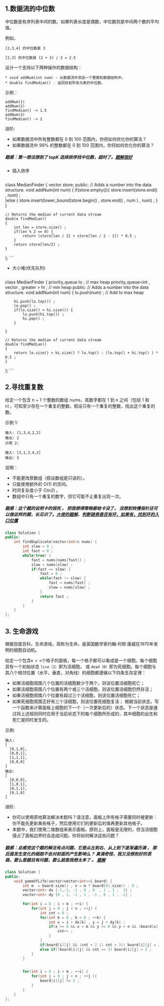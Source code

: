 ## 1.数据流的中位数
中位数是有序列表中间的数。如果列表长度是偶数，中位数则是中间两个数的平均值。

例如，
```
[2,3,4] 的中位数是 3

[2,3] 的中位数是 (2 + 3) / 2 = 2.5
```
设计一个支持以下两种操作的数据结构：
```
* void addNum(int num) - 从数据流中添加一个整数到数据结构中。
* double findMedian() - 返回目前所有元素的中位数。
```
示例：
```
addNum(1)
addNum(2)
findMedian() -> 1.5
addNum(3) 
findMedian() -> 2
```
进阶:

* 如果数据流中所有整数都在 0 到 100 范围内，你将如何优化你的算法？
* 如果数据流中 99% 的整数都在 0 到 100 范围内，你将如何优化你的算法？

##### 题感：第一想法想到了 topK 选择排序找中位数，超时了。[题解很好](https://leetcode-cn.com/problems/find-median-from-data-stream/solution/shu-ju-liu-de-zhong-wei-shu-by-leetcode/)

* 插入排序
    ```C++
class MedianFinder {
    vector<int> store;
public:
    // Adds a number into the data structure.
    void addNum(int num)
    {
        if(store.empty()){
            store.insert(store.end() , num) ;   
        }else  {
            store.insert(lower_bound(store.begin() , store.end() , num ) , num) ; 
        }
    }

    // Returns the median of current data stream
    double findMedian()
    {
        int len = store.size() ; 
        if(len % 2 == 0) {
            return (store[len / 2] + store[len / 2 - 1]) * 0.5 ; 
        }
        return store[len/2] ; 
    }
};
    ```
* 大小堆(优先队列)
	```C++
class MedianFinder {
    priority_queue<int> lo ; // max heap 
    priority_queue<int , vector<int> , greater<int> > hi ; // min heap
public:
    // Adds a number into the data structure.
    void addNum(int num)
    {
        lo.push(num) ; // Add to max heap 
        
        hi.push(lo.top()) ; 
        lo.pop() ; 
        if(lo.size() < hi.size()) {
            lo.push(hi.top()) ; 
            hi.pop() ; 
        }

    }

    // Returns the median of current data stream
    double findMedian()
    {
        return lo.size() > hi.size() ? lo.top() : (lo.top() + hi.top() ) * 0.5 ; 
    }
};
    ```
    
## 2.寻找重复数
给定一个包含 n + 1 个整数的数组 nums，其数字都在 1 到 n 之间（包括 1 和 n），可知至少存在一个重复的整数。假设只有一个重复的整数，找出这个重复的数。

示例 1:
```
输入: [1,3,4,2,2]
输出: 2
示例 2:

输入: [3,1,3,4,2]
输出: 3
```
说明：

* 不能更改原数组（假设数组是只读的）。
* 只能使用额外的 O(1) 的空间。
* 时间复杂度小于 O(n2) 。
* 数组中只有一个重复的数字，但它可能不止重复出现一次。

##### 题感：这个题的说明卡的很死 ， 把我想得策略都给卡没了， 没想到快慢指针还可以做这样的题，长见识了。[大佬的题解](https://leetcode-cn.com/problems/find-the-duplicate-number/solution/er-fen-fa-si-lu-ji-dai-ma-python-by-liweiwei1419/)、[判断链表是否有环，如果有，找到环的入口位置](https://blog.csdn.net/sinat_35261315/article/details/79205157)

```C++
class Solution {
public:
    int findDuplicate(vector<int>& nums) {
        int slow = 0 ; 
        int fast = 0 ; 
        while(true) {
            fast = nums[nums[fast]] ; 
            slow = nums[slow] ; 
            if(fast == slow) {
                fast = 0 ; 
                while(fast != slow) {
                    fast = nums[fast] ; 
                    slow = nums[slow] ; 
                }
                return fast ; 
            }
        }
    }
};
```

## 3. 生命游戏
根据百度百科，生命游戏，简称为生命，是英国数学家约翰·何顿·康威在1970年发明的细胞自动机。

给定一个包含` m × n `个格子的面板，每一个格子都可以看成是一个细胞。每个细胞具有一个初始状态 `live（1）`即为活细胞， 或 `dead（0）`即为死细胞。每个细胞与其八个相邻位置（水平，垂直，对角线）的细胞都遵循以下四条生存定律：

* 如果活细胞周围八个位置的活细胞数少于两个，则该位置活细胞死亡；
* 如果活细胞周围八个位置有两个或三个活细胞，则该位置活细胞仍然存活；
* 如果活细胞周围八个位置有超过三个活细胞，则该位置活细胞死亡；
* 如果死细胞周围正好有三个活细胞，则该位置死细胞复活；
根据当前状态，写一个函数来计算面板上细胞的下一个（一次更新后的）状态。下一个状态是通过将上述规则同时应用于当前状态下的每个细胞所形成的，其中细胞的出生和死亡是同时发生的。

示例:
```
输入: 
[
  [0,1,0],
  [0,0,1],
  [1,1,1],
  [0,0,0]
]
输出: 
[
  [0,0,0],
  [1,0,1],
  [0,1,1],
  [0,1,0]
]
```
进阶:

* 你可以使用原地算法解决本题吗？请注意，面板上所有格子需要同时被更新：你不能先更新某些格子，然后使用它们的更新后的值再更新其他格子。
* 本题中，我们使用二维数组来表示面板。原则上，面板是无限的，但当活细胞侵占了面板边界时会造成问题。你将如何解决这些问题？

##### 题感：总感觉这个题的解法有点问题，它是从左到右、从上到下逐渐遍历滴 ， 那后面发生变化的细胞不会对前面的产生影响么？ 真滴奇怪，我又没想到好的思路，要么是题目有问题，要么就是我想太多了 。 [题解](https://www.cnblogs.com/grandyang/p/4854466.html)

```C++
class Solution {
public:
    void gameOfLife(vector<vector<int>>& board) {
        int m  = board.size() , n = m ? board[0].size() : 0 ; 
        vector<int> dx {-1,-1, -1 , 0 , 0  , 1 , 1 ,  1} ; 
        vector<int> dy {0 , 1, -1 , 1 , -1 , 0 , 1 , -1} ; 
        
        for(int i = 0 ; i < m ; ++i) {
            for(int j = 0 ; j < n ; ++j) {
                int cnt = 0 ; 
                for(int k = 0 ; k < 8 ; ++k) {
                    int x = i + dx[k] , y = j + dy[k] ; 
                    if(x >= 0 && x < m && y >= 0 && y < n && (board[x][y] == 1 || board[x][y] == 2)) {
                        cnt++ ; 
                    }
                }
                if(board[i][j] && (cnt < 2 || cnt > 3)) board[i][j] = 2 ; 
                else if(!board[i][j] && cnt == 3) board[i][j] = 3 ; 
            }
        }


        for(int i = 0 ; i < m ; ++i) {
            for(int j = 0 ; j < n ; ++j ){
                board[i][j] %= 2 ;
            }
        }
    }
};
```

